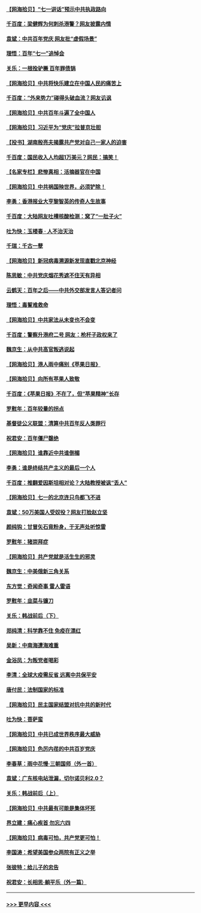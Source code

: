 #### [【网海拾贝】“七一讲话”预示中共执政路向](../pages/nsc993/n13066434.md?t=07050901) 
#### [千百度：梁健辉为何刺杀港警？网友披露内情](../pages/nsc993/n13066979.md?t=07050901) 
#### [袁斌：中共百年党庆 网友批“虚假场景”](../pages/nsc993/n13066385.md?t=07050901) 
#### [理悟：百年“七一”追悼会](../pages/nsc993/n13066106.md?t=07050901) 
#### [关乐：一根拴驴橛 百年罪债锅](../pages/nsc993/n13066089.md?t=07050901) 
#### [【网海拾贝】中共将快乐建立在中国人民的痛苦上](../pages/nsc993/n13064939.md?t=07050901) 
#### [千百度：“外来势力”碰得头破血流？网友讥讽](../pages/nsc993/n13064878.md?t=07050901) 
#### [【网海拾贝】中共百年斗遍了全中国人](../pages/nsc993/n13060020.md?t=07050901) 
#### [【网海拾贝】习近平为“党庆”拉普京壮胆](../pages/nsc993/n13057781.md?t=07050901) 
#### [【投书】湖南殷亮夫揭露共产党对自己一家人的迫害](../pages/nsc993/n13057744.md?t=07050901) 
#### [千百度：国民收入人均超1万美元？网民：搞笑！](../pages/nsc993/n13057692.md?t=07050901) 
#### [【名家专栏】悲惨真相：活摘器官在中国](../pages/nsc993/n13056611.md?t=07050901) 
#### [【网海拾贝】中共祸国殃世界，必须铲除！](../pages/nsc993/n13056011.md?t=07050901) 
#### [李勇：香港报业大亨黎智英的传奇人生故事](../pages/nsc993/n13055258.md?t=07050901) 
#### [千百度：大陆网友吐槽核酸检测：窝了“一肚子火”](../pages/nsc993/n13055194.md?t=07050901) 
#### [吐为快：玉楼春 · 人不治天治](../pages/nsc993/n13054028.md?t=07050901) 
#### [千瑞：千古一孽](../pages/nsc993/n13054016.md?t=07050901) 
#### [【网海拾贝】新冠病毒溯源新发现直戳北京神经](../pages/nsc993/n13052425.md?t=07050901) 
#### [陈思敏：中共党庆烟花秀遮不住天有异相](../pages/nsc993/n13052020.md?t=07050901) 
#### [云鹤天：百年之后——中共外交部发言人答记者问](../pages/nsc993/n13051604.md?t=07050901) 
#### [理悟：毒誓难救命](../pages/nsc993/n13051601.md?t=07050901) 
#### [【网海拾贝】中共家法从未变也不会变](../pages/nsc993/n13050366.md?t=07050901) 
#### [千百度：警察升港府二号 网友：枪杆子政权来了](../pages/nsc993/n13050261.md?t=07050901) 
#### [魏京生：从中共高官叛逃说起](../pages/nsc993/n13048997.md?t=07050901) 
#### [【网海拾贝】港人雨中痛别《苹果日报》](../pages/nsc993/n13048941.md?t=07050901) 
#### [【网海拾贝】向所有苹果人致敬](../pages/nsc993/n13046795.md?t=07050901) 
#### [千百度：《苹果日报》不在了，但“苹果精神”长存](../pages/nsc993/n13046703.md?t=07050901) 
#### [罗慰年：百年较量的拐点](../pages/nsc993/n13046542.md?t=07050901) 
#### [基督徒公义联盟：清算中共百年反人类罪行](../pages/nsc993/n13046499.md?t=07050901) 
#### [祝君安：百年僵尸罄绝](../pages/nsc993/n13045595.md?t=07050901) 
#### [【网海拾贝】谁靠近中共谁倒楣](../pages/nsc993/n13044667.md?t=07050901) 
#### [李勇：谁是终结共产主义的最后一个人](../pages/nsc993/n13044397.md?t=07050901) 
#### [千百度：推翻爱因斯坦相对论？大陆教授被讽“丢人”](../pages/nsc993/n13043908.md?t=07050901) 
#### [【网海拾贝】七一的北京连只鸟都飞不进](../pages/nsc993/n13041377.md?t=07050901) 
#### [袁斌：50万美国人受奴役？网友打脸赵立坚](../pages/nsc993/n13041330.md?t=07050901) 
#### [颜纯钩：甘冒矢石竟粉身，于无声处听惊雷](../pages/nsc993/n13041140.md?t=07050901) 
#### [罗慰年：猪崇拜症](../pages/nsc993/n13041071.md?t=07050901) 
#### [【网海拾贝】共产党就是活生生的邪灵](../pages/nsc993/n13036627.md?t=07050901) 
#### [魏京生：中美俄新三角关系](../pages/nsc993/n13035986.md?t=07050901) 
#### [东方觉：奇闻奇事 雷人雷语](../pages/nsc993/n13035878.md?t=07050901) 
#### [罗慰年：韭菜与镰刀](../pages/nsc993/n13034374.md?t=07050901) 
#### [关乐：韩战前后（下）](../pages/nsc993/n13034113.md?t=07050901) 
#### [郑纯清：科学靠不住 免疫在漂红](../pages/nsc993/n13034093.md?t=07050901) 
#### [吴新：中南海遭海难重](../pages/nsc993/n13034084.md?t=07050901) 
#### [金浴凤：为叛党者喝彩](../pages/nsc993/n13034058.md?t=07050901) 
#### [李清：全球大疫需反省 远离中共保平安](../pages/nsc993/n13033784.md?t=07050901) 
#### [唐付民：法制国家的标准](../pages/nsc993/n13032944.md?t=07050901) 
#### [【网海拾贝】民主国家结盟对抗中共的新时代](../pages/nsc993/n13031717.md?t=07050901) 
#### [吐为快：菩萨蛮](../pages/nsc993/n13030033.md?t=07050901) 
#### [【网海拾贝】中共已成世界秩序最大威胁](../pages/nsc993/n13028138.md?t=07050901) 
#### [【网海拾贝】色厉内荏的中共百岁党庆](../pages/nsc993/n13025582.md?t=07050901) 
#### [李春草：雨中花慢‧三朝国师（外一首）](../pages/nsc993/n13025567.md?t=07050901) 
#### [袁斌：广东核电站泄漏，切尔诺贝利2.0？](../pages/nsc993/n13025475.md?t=07050901) 
#### [关乐：韩战前后（上）](../pages/nsc993/n13025387.md?t=07050901) 
#### [【网海拾贝】中共最有可能是集体坏死](../pages/nsc993/n13023101.md?t=07050901) 
#### [界立建：痛心疾首 勿忘六四](../pages/nsc993/n13022339.md?t=07050901) 
#### [【网海拾贝】病毒可怕，共产党更可怕！](../pages/nsc993/n13020728.md?t=07050901) 
#### [李国涛：希望美国参众两院有正义之举](../pages/nsc993/n13020674.md?t=07050901) 
#### [张彼特：给儿子的忠告](../pages/nsc993/n13018934.md?t=07050901) 
#### [祝君安：长相思‧躺平乐（外一篇）](../pages/nsc993/n13018923.md?t=07050901) 

----
#### [ >>> 更早内容 <<< ](../indexes/nsc993-earlier.md)
